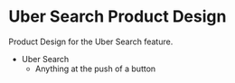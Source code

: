 # Uber Search Product Design
Product Design for the Uber Search feature.
* Uber Search
  - Anything at the push of a button
